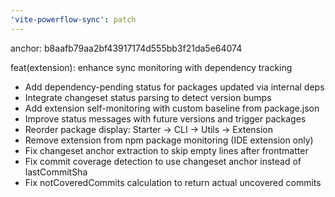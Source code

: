 ```yaml
---
'vite-powerflow-sync': patch
---
```


anchor: b8aafb79aa2bf43917174d555bb3f21da5e64074

feat(extension): enhance sync monitoring with dependency tracking

- Add dependency-pending status for packages updated via internal deps
- Integrate changeset status parsing to detect version bumps
- Add extension self-monitoring with custom baseline from package.json
- Improve status messages with future versions and trigger packages
- Reorder package display: Starter → CLI → Utils → Extension
- Remove extension from npm package monitoring (IDE extension only)
- Fix changeset anchor extraction to skip empty lines after frontmatter
- Fix commit coverage detection to use changeset anchor instead of lastCommitSha
- Fix notCoveredCommits calculation to return actual uncovered commits
